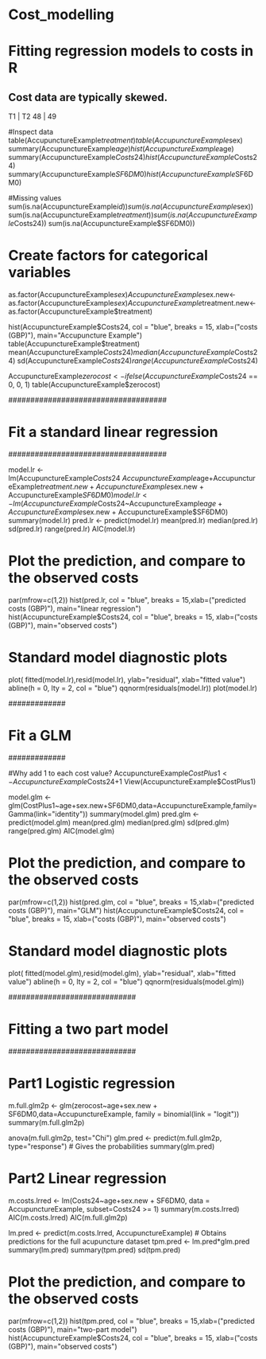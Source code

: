 # Cost_modelling
# Fitting regression models to costs in R

## Cost data are typically skewed.
T1 | T2
48 | 49

#Inspect data
table(AccupunctureExample$treatment)
table(AccupunctureExample$sex)
summary(AccupunctureExample$age)
hist(AccupunctureExample$age)
summary(AccupunctureExample$Costs24)
hist(AccupunctureExample$Costs24)
summary(AccupunctureExample$SF6DM0)
hist(AccupunctureExample$SF6DM0)
 
#Missing values
sum(is.na(AccupunctureExample$id))
sum(is.na(AccupunctureExample$sex))
sum(is.na(AccupunctureExample$treatment))
sum(is.na(AccupunctureExample$Costs24))
sum(is.na(AccupunctureExample$SF6DM0))


# Create factors for categorical variables
as.factor(AccupunctureExample$sex)
AccupunctureExample$sex.new<-as.factor(AccupunctureExample$sex)
AccupunctureExample$treatment.new<-as.factor(AccupunctureExample$treatment)

hist(AccupunctureExample$Costs24, col = "blue", breaks = 15, xlab=("costs (GBP)"), main="Accupuncture Example")
table(AccupunctureExample$treatment)
mean(AccupunctureExample$Costs24)
median(AccupunctureExample$Costs24)
sd(AccupunctureExample$Costs24)
range(AccupunctureExample$Costs24)

AccupunctureExample$zerocost <- ifelse(AccupunctureExample$Costs24 == 0, 0, 1)
table(AccupunctureExample$zerocost)

####################################
# Fit a standard linear regression #
####################################


model.lr <- lm(AccupunctureExample$Costs24~AccupunctureExample$age+AccupunctureExample$treatment.new+AccupunctureExample$sex.new + AccupunctureExample$SF6DM0)
model.lr <- lm(AccupunctureExample$Costs24~AccupunctureExample$age+AccupunctureExample$sex.new + AccupunctureExample$SF6DM0)
summary(model.lr)
pred.lr <- predict(model.lr)
mean(pred.lr)
median(pred.lr)
sd(pred.lr)
range(pred.lr)
AIC(model.lr)

# Plot the prediction, and compare to the observed costs
par(mfrow=c(1,2))
hist(pred.lr, col = "blue", breaks = 15,xlab=("predicted costs (GBP)"), main="linear regression")
hist(AccupunctureExample$Costs24, col = "blue", breaks = 15, xlab=("costs (GBP)"), main="observed costs")

# Standard model diagnostic plots
plot( fitted(model.lr),resid(model.lr), ylab="residual", xlab="fitted value")
abline(h = 0, lty = 2, col = "blue")
qqnorm(residuals(model.lr))
plot(model.lr)

#############
# Fit a GLM #
#############

#Why add 1 to each cost value?
AccupunctureExample$CostPlus1 <- AccupunctureExample$Costs24+1
View(AccupunctureExample$CostPlus1)

model.glm <- glm(CostPlus1~age+sex.new+SF6DM0,data=AccupunctureExample,family=Gamma(link="identity"))
summary(model.glm)
pred.glm <- predict(model.glm)
mean(pred.glm)
median(pred.glm)
sd(pred.glm)
range(pred.glm)
AIC(model.glm)

# Plot the prediction, and compare to the observed costs
par(mfrow=c(1,2))
hist(pred.glm, col = "blue", breaks = 15,xlab=("predicted costs (GBP)"), main="GLM")
hist(AccupunctureExample$Costs24, col = "blue", breaks = 15, xlab=("costs (GBP)"), main="observed costs")

# Standard model diagnostic plots
plot( fitted(model.glm),resid(model.glm), ylab="residual", xlab="fitted value")
abline(h = 0, lty = 2, col = "blue")
qqnorm(residuals(model.glm))


#############################
# Fitting a two part model  #
#############################

# Part1 Logistic regression
m.full.glm2p <- glm(zerocost~age+sex.new + SF6DM0,data=AccupunctureExample, family = binomial(link = "logit"))
summary(m.full.glm2p)

anova(m.full.glm2p, test="Chi")
glm.pred <- predict(m.full.glm2p, type="response") # Gives the probabilities
summary(glm.pred)

# Part2 Linear regression
m.costs.lrred <- lm(Costs24~age+sex.new + SF6DM0, data = AccupunctureExample, subset=Costs24 >= 1)
summary(m.costs.lrred)
AIC(m.costs.lrred)
AIC(m.full.glm2p)

lm.pred <-  predict(m.costs.lrred, AccupunctureExample) # Obtains predictions for the full acupuncture dataset
tpm.pred <- lm.pred*glm.pred
summary(lm.pred)
summary(tpm.pred)
sd(tpm.pred)


# Plot the prediction, and compare to the observed costs
par(mfrow=c(1,2))
hist(tpm.pred, col = "blue", breaks = 15,xlab=("predicted costs (GBP)"), main="two-part model")
hist(AccupunctureExample$Costs24, col = "blue", breaks = 15, xlab=("costs (GBP)"), main="observed costs")

